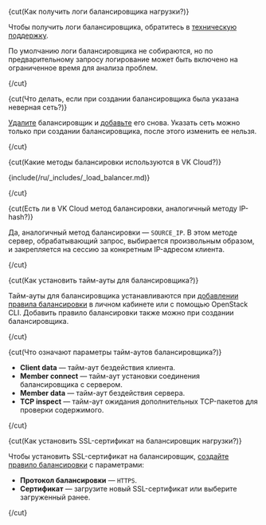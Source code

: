 {cut(Как получить логи балансировщика нагрузки?)}

Чтобы получить логи балансировщика, обратитесь в [техническую поддержку](/ru/contacts).

По умолчанию логи балансировщика не собираются, но по предварительному запросу логирование может быть включено на ограниченное время для анализа проблем.

{/cut}

{cut(Что делать, если при создании балансировщика была указана неверная сеть?)}

[Удалите](/ru/networks/balancing/instructions/manage-lb#udalenie_balansirovshchika_nagruzki) балансировщик и [добавьте](/ru/networks/balancing/instructions/manage-lb#dobavlenie_balansirovshchika_nagruzki) его снова. Указать сеть можно только при создании балансировщика, после этого изменить ее нельзя.

{/cut}

{cut(Какие методы балансировки используются в VK Cloud?)}

{include(/ru/_includes/_load_balancer.md)}

{/cut}

{cut(Есть ли в VK Cloud метод балансировки, аналогичный методу IP-hash?)}

Да, аналогичный метод балансировки — `SOURCE_IP`. В этом методе сервер, обрабатывающий запрос, выбирается произвольным образом, и закрепляется на сессию за конкретным IP-адресом клиента.

{/cut}

{cut(Как установить тайм-ауты для балансировщика?)}

Тайм-ауты для балансировщика устанавливаются при [добавлении правила балансировки](/ru/networks/balancing/instructions/manage-lb#upravlenie_pravilami_balansirovki) в личном кабинете или с помощью OpenStack CLI. Добавить правило балансировки также можно при создании балансировщика.

{/cut}

{cut(Что означают параметры тайм-аутов балансировщика?)}

- **Client data** — тайм-аут бездействия клиента.
- **Member connect** — тайм-аут установки соединения балансировщика с сервером.
- **Member data** — тайм-аут бездействия сервера.
- **TCP inspect** — тайм-аут ожидания дополнительных TCP-пакетов для проверки содержимого.

{/cut}

{cut(Как установить SSL-сертификат на балансировщик нагрузки?)}

Чтобы установить SSL-сертификат на балансировщик, [создайте правило балансировки](/ru/networks/balancing/instructions/manage-rules) c параметрами:

- **Протокол балансировки** — `HTTPS`.
- **Сертификат** — загрузите новый SSL-сертификат или выберите загруженный ранее.

{/cut}